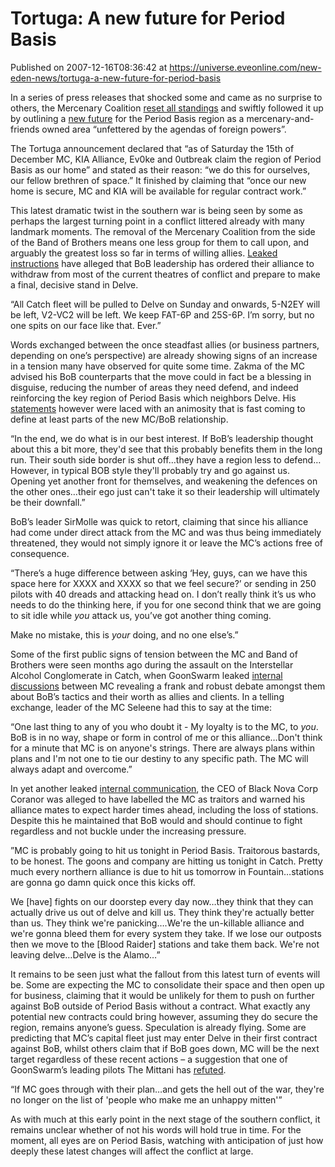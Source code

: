 # Tortuga: A new future for Period Basis
Published on 2007-12-16T08:36:42 at https://universe.eveonline.com/new-eden-news/tortuga-a-new-future-for-period-basis

In a series of press releases that shocked some and came as no surprise to others, the Mercenary Coalition [reset all standings](http://myeve.eve-online.com/ingameboard.asp?a=topic&threadID=660955) and swiftly followed it up by outlining a [new future](http://myeve.eve-online.com/ingameboard.asp?a=topic&threadID=661207) for the Period Basis region as a mercenary-and-friends owned area “unfettered by the agendas of foreign powers”. 

The Tortuga announcement declared that “as of Saturday the 15th of December MC, KIA Alliance, Ev0ke and 0utbreak claim the region of Period Basis as our home” and stated as their reason: “we do this for ourselves, our fellow brethren of space.” It finished by claiming that “once our new home is secure, MC and KIA will be available for regular contract work.” 

This latest dramatic twist in the southern war is being seen by some as perhaps the largest turning point in a conflict littered already with many landmark moments. The removal of the Mercenary Coalition from the side of the Band of Brothers means one less group for them to call upon, and arguably the greatest loss so far in terms of willing allies. [Leaked instructions](http://myeve.eve-online.com/ingameboard.asp?a=topic&threadID=661278) have alleged that BoB leadership has ordered their alliance to withdraw from most of the current theatres of conflict and prepare to make a final, decisive stand in Delve. 

“All Catch fleet will be pulled to Delve on Sunday and onwards, 5-N2EY will be left, V2-VC2 will be left. We keep FAT-6P and 25S-6P. I’m sorry, but no one spits on our face like that. Ever.” 

Words exchanged between the once steadfast allies (or business partners, depending on one’s perspective) are already showing signs of an increase in a tension many have observed for quite some time. Zakma of the MC advised his BoB counterparts that the move could in fact be a blessing in disguise, reducing the number of areas they need defend, and indeed reinforcing the key region of Period Basis which neighbors Delve. His [statements](http://www.scrapheap-challenge.com/viewtopic.php?t=11368&postdays=0&postorder=asc&start=45) however were laced with an animosity that is fast coming to define at least parts of the new MC/BoB relationship. 

“In the end, we do what is in our best interest. If BoB’s leadership thought about this a bit more, they'd see that this probably benefits them in the long run. Their south side border is shut off…they have a region less to defend…However, in typical BOB style they'll probably try and go against us. Opening yet another front for themselves, and weakening the defences on the other ones…their ego just can't take it so their leadership will ultimately be their downfall.” 

BoB’s leader SirMolle was quick to retort, claiming that since his alliance had come under direct attack from the MC and was thus being immediately threatened, they would not simply ignore it or leave the MC’s actions free of consequence. 

“There’s a huge difference between asking ‘Hey, guys, can we have this space here for XXXX and XXXX so that we feel secure?’ or sending in 250 pilots with 40 dreads and attacking head on. I don’t really think it’s us who needs to do the thinking here, if you for one second think that we are going to sit idle while _you_ attack us, you’ve got another thing coming. 

Make no mistake, this is _your_ doing, and no one else’s.” 

Some of the first public signs of tension between the MC and Band of Brothers were seen months ago during the assault on the Interstellar Alcohol Conglomerate in Catch, when GoonSwarm leaked [internal discussions](http://myeve.eve-online.com/ingameboard.asp?a=topic&threadID=603519) between MC revealing a frank and robust debate amongst them about BoB’s tactics and their worth as allies and clients. In a telling exchange, leader of the MC Seleene had this to say at the time: 

“One last thing to any of you who doubt it - My loyalty is to the MC, to _you_. BoB is in no way, shape or form in control of me or this alliance…Don't think for a minute that MC is on anyone's strings. There are always plans within plans and I'm not one to tie our destiny to any specific path. The MC will always adapt and overcome.” 

In yet another leaked [internal communication](http://myeve.eve-online.com/ingameboard.asp?a=topic&threadID=661207&page=3#81), the CEO of Black Nova Corp Coranor was alleged to have labelled the MC as traitors and warned his alliance mates to expect harder times ahead, including the loss of stations. Despite this he maintained that BoB would and should continue to fight regardless and not buckle under the increasing pressure. 

”MC is probably going to hit us tonight in Period Basis. Traitorous bastards, to be honest. The goons and company are hitting us tonight in Catch. Pretty much every northern alliance is due to hit us tomorrow in Fountain…stations are gonna go damn quick once this kicks off. 

We [have] fights on our doorstep every day now…they think that they can actually drive us out of delve and kill us. They think they're actually better than us. They think we're panicking….We're the un-killable alliance and we're gonna bleed them for every system they take. If we lose our outposts then we move to the [Blood Raider] stations and take them back. We're not leaving delve…Delve is the Alamo…”

It remains to be seen just what the fallout from this latest turn of events will be. Some are expecting the MC to consolidate their space and then open up for business, claiming that it would be unlikely for them to push on further against BoB outside of Period Basis without a contract. What exactly any potential new contracts could bring however, assuming they do secure the region, remains anyone’s guess. Speculation is already flying. Some are predicting that MC’s capital fleet just may enter Delve in their first contract against BoB, whilst others claim that if BoB goes down, MC will be the next target regardless of these recent actions – a suggestion that one of GoonSwarm’s leading pilots The Mittani has [refuted](http://myeve.eve-online.com/ingameboard.asp?a=topic&threadID=660955&page=6#173).

“If MC goes through with their plan…and gets the hell out of the war, they're no longer on the list of 'people who make me an unhappy mitten'” 

As with much at this early point in the next stage of the southern conflict, it remains unclear whether of not his words will hold true in time. For the moment, all eyes are on Period Basis, watching with anticipation of just how deeply these latest changes will affect the conflict at large.
